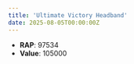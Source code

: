 ```yaml
---
title: 'Ultimate Victory Headband'
date: 2025-08-05T00:00:00Z
---
```

- **RAP**: 97534
- **Value**: 105000

